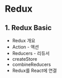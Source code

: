 # Redux

## 1. Redux Basic
  - Redux 개요
  - Action - 액션
  - Reducers - 리듀서
  - createStore
  - combineReducers
  - Redux를 React에 연결
